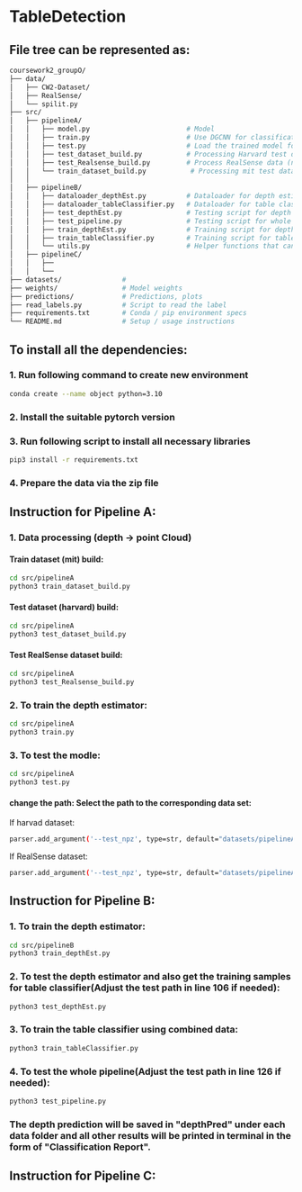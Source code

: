 # TableDetection

## File tree can be represented as:
```bash
coursework2_groupO/
├── data/
│   ├── CW2-Dataset/
│   ├── RealSense/
│   └── spilit.py           
├── src/
│   ├── pipelineA/   
│   │   ├── model.py                        # Model
│   │   ├── train.py                        # Use DGCNN for classification training of point clouds
│   │   ├── test.py                         # Load the trained model for testing and evaluation
│   │   ├── test_dataset_build.py           # Processing Harvard test data (including labels)
│   │   ├── test_Realsense_build.py         # Process RealSense data (no labels or manual labeling)    
│   │   └── train_dataset_build.py           # Processing mit test data (including labels)
│   │
│   ├── pipelineB/ 
│   │   ├── dataloader_depthEst.py          # Dataloader for depth estimator
│   │   ├── dataloader_tableClassifier.py   # Dataloader for table classifier
│   │   ├── test_depthEst.py                # Testing script for depth estimator, and also generate depth predictions for later training
│   │   ├── test_pipeline.py                # Testing script for whole pipeline B
│   │   ├── train_depthEst.py               # Training script for depth estimator
│   │   ├── train_tableClassifier.py        # Training script for table classifier
│   │   └── utils.py                        # Helper functions that can convert 16-bit depth to 8-bit
│   ├── pipelineC/  
│   │   ├── 
│   │   └──        
├── datasets/               # 
├── weights/                # Model weights
├── predictions/            # Predictions, plots
├── read_labels.py          # Script to read the label
├── requirements.txt        # Conda / pip environment specs
└── README.md               # Setup / usage instructions
```

## To install all the dependencies:
### 1. Run following command to create new environment
```bash
conda create --name object python=3.10
```

### 2. Install the suitable pytorch version

### 3. Run following script to install all necessary libraries
```bash
pip3 install -r requirements.txt
```

### 4. Prepare the data via the zip file


## Instruction for Pipeline A:

### 1. Data processing (depth -> point Cloud)
#### Train dataset (mit) build:
```bash
cd src/pipelineA
python3 train_dataset_build.py
```
#### Test dataset (harvard) build:
```bash
cd src/pipelineA
python3 test_dataset_build.py
```
#### Test RealSense dataset build:
```bash
cd src/pipelineA
python3 test_Realsense_build.py
```

### 2. To train the depth estimator:
```bash
cd src/pipelineA
python3 train.py
```

### 3. To test the modle:
```bash
cd src/pipelineA
python3 test.py
```
#### change the path: Select the path to the corresponding data set:
If harvad dataset:
```bash
parser.add_argument('--test_npz', type=str, default="datasets/pipelineA_dataset_harvard_all.npz")
```

If RealSense dataset:
```bash
parser.add_argument('--test_npz', type=str, default="datasets/pipelineA_RealSense_dataset.npz")
```

## Instruction for Pipeline B:

### 1. To train the depth estimator:
```bash
cd src/pipelineB
python3 train_depthEst.py
```

### 2. To test the depth estimator and also get the training samples for table classifier(Adjust the test path in line 106 if needed):
```bash
python3 test_depthEst.py
```

### 3. To train the table classifier using combined data:
```bash
python3 train_tableClassifier.py
```

### 4. To test the whole pipeline(Adjust the test path in line 126 if needed):
```bash
python3 test_pipeline.py
```
### **The depth prediction will be saved in "depthPred" under each data folder and all other results will be printed in terminal in the form of "Classification Report".**

## Instruction for Pipeline C:


